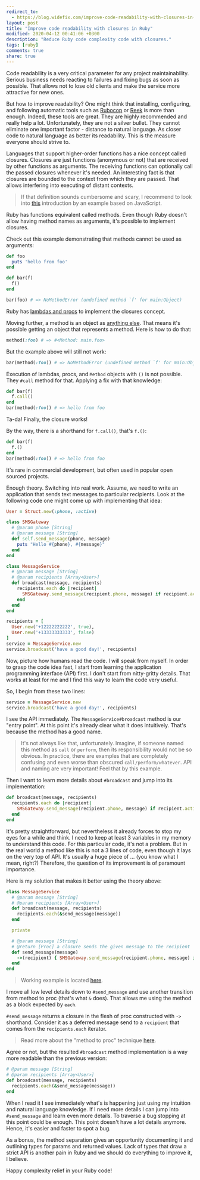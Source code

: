 ```yaml
---
redirect_to:
  - https://blog.widefix.com/improve-code-readability-with-closures-in-ruby
layout: post
title: "Improve code readability with closures in Ruby"
modified: 2020-04-12 00:41:06 +0300
description: "Reduce Ruby code complexity code with closures."
tags: [ruby]
comments: true
share: true
---
```


Code readability is a very critical parameter for any project maintainability.
Serious business needs reacting to failures and fixing bugs as soon as possible.
That allows not to lose old clients and make the service more attractive for new ones.

But how to improve readability? One might think that installing, configuring, and following automatic tools
 such as [Rubocop](https://github.com/rubocop-hq/rubocop) or [Reek](https://github.com/troessner/reek)
 is more than enough. Indeed, these tools are great. They are highly recommended and really help a lot.
 Unfortunately, they are not a silver bullet. They cannot eliminate one important factor - distance to natural language.
 As closer code to natural language as better its readability. This is the measure everyone should strive to.

Languages that support higher-order functions has
a nice concept called closures. Closures are just functions (anonymous or not) that are received by other functions as arguments.
The receiving functions can optionally call the passed closures whenever it's needed. An interesting fact is that closures are bounded to
the context from which they are passed. That allows interfering into executing of distant contexts.

> If that definition sounds cumbersome and scary, I recommend to look into [this](https://www.w3schools.com/js/js_function_closures.asp) introduction
by an example based on JavaScript.

Ruby has functions equivalent called methods. Even though Ruby doesn't allow having method names as arguments,
it's possible to implement closures.

Check out this example demonstrating that methods cannot be used as arguments:

```ruby
def foo
  puts 'hello from foo'
end

def bar(f)
  f()
end

bar(foo) # => NoMethodError (undefined method `f' for main:Object)
```

Ruby has [lambdas and procs](https://www.rubyguides.com/2016/02/ruby-procs-and-lambdas/) to implement the closures concept.

Moving further, a method is an object as [anything else](https://www.ruby-lang.org/en/about/).
That means it's possible getting an object that represents a method. Here is how to do that:

```ruby
method(:foo) # => #<Method: main.foo>
```

But the example above will still not work:

```ruby
bar(method(:foo)) # => NoMethodError (undefined method `f' for main:Object)
```

Execution of lambdas, procs, and `Method` objects with `()` is not possible.
They `#call` method for that. Applying a fix with that knowledge:

```ruby
def bar(f)
  f.call()
end
bar(method(:foo)) # => hello from foo
```

Ta-da! Finally, the closure works!

By the way, there is a shorthand for `f.call()`, that's `f.()`:

```ruby
def bar(f)
  f.()
end
bar(method(:foo)) # => hello from foo
```

It's rare in commercial development, but often used in popular open sourced projects.

Enough theory. Switching into real work. Assume, we need to write an application that sends text messages
to particular recipients. Look at the following code one might come up with implementing that idea:

```ruby
User = Struct.new(:phone, :active)

class SMSGateway
  # @param phone [String]
  # @param message [String]
  def self.send_message(phone, message)
    puts "Hello #{phone}, #{message}"
  end
end

class MessageService
  # @param message [String]
  # @param recipients [Array<User>]
  def broadcast(message, recipients)
    recipients.each do |recipient|
      SMSGateway.send_message(recipient.phone, message) if recipient.active
    end
  end
end

recipients = [
  User.new('+12222222222', true),
  User.new('+13333333333', false)
]
service = MessageService.new
service.broadcast('have a good day!', recipients)
```

Now, picture how humans read the code. I will speak from myself. In order to grasp the code idea fast,
I start from learning the application programming interface (API) first.
I don't start from nitty-gritty details. That works at least for me and I find this way to learn the code very useful.

So, I begin from these two lines:

```ruby
service = MessageService.new
service.broadcast('have a good day!', recipients)
```

I see the API immediately. The `MessageService#broadcast` method is our "entry point". At this point
it's already clear what it does intuitively. That's because the method has a good name.

> It's not always like that, unfortunately.
> Imagine, if someone named this method as `call` or `perform`, then its responsibility would not be so obvious.
> In practice, there are examples that are completely confusing and even worse than obscured `call/perform/whatever`.
> API and naming are very important! Feel that by this example.

Then I want to learn more details about `#broadcast` and jump into its implementation:

```ruby
def broadcast(message, recipients)
  recipients.each do |recipient|
    SMSGateway.send_message(recipient.phone, message) if recipient.active
  end
end
```

It's pretty straightforward, but nevertheless it already forces to stop my eyes for a while and think.
I need to keep at least 3 variables in my memory to understand this code. For this particular code, it's not a problem.
But in the real world a method like this is not a 3 lines of code, even though it lays on the very top of API.
It's usually a huge piece of ... (you know what I mean, right?)
Therefore, the question of its improvement is of paramount importance.

Here is my solution that makes it better using the theory above:

```ruby
class MessageService
  # @param message [String]
  # @param recipients [Array<User>]
  def broadcast(message, recipients)
    recipients.each(&send_message(message))
  end

  private

  # @param message [String]
  # @return [Proc] a closure sends the given message to the recipient
  def send_message(message)
    ->(recipient) { SMSGateway.send_message(recipient.phone, message) if recipient.active}
  end
end
```

> Working example is located [here](https://gist.github.com/ka8725/4fa4e94b059a9b1f7c4fe5393fa7e850).

I move all low level details down to `#send_message` and use another transition from method to proc (that's what `&` does).
That allows me using the method as a block expected by `each`.

`#send_message` returns a closure in the flesh of proc constructed with `->` shorthand.
Consider it as a deferred message send to a `recipient` that comes from the `recipients.each` iterator.

> Read more about the "method to proc" technique [here](https://www.brianstorti.com/understanding-ruby-idiom-map-with-symbol/).

Agree or not, but the resulted `#broadcast` method implementation is a way more readable than the previous version:

```ruby
# @param message [String]
# @param recipients [Array<User>]
def broadcast(message, recipients)
  recipients.each(&send_message(message))
end
```

When I read it I see immediately what's is happening
just using my intuition and natural language knowledge. If I need more details I can jump into `#send_message`
and learn even more details. To traverse a bug stopping at this point could be enough.
This point doesn't have a lot details anymore. Hence, it's easier and faster to spot a bug.

As a bonus, the method separation gives an opportunity documenting it and outlining types for
params and returned values. Lack of types that draw a strict API is another pain in Ruby
and we should do everything to improve it, I believe.

Happy complexity relief in your Ruby code!

